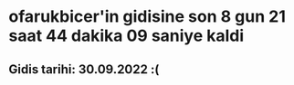 # ofarukbicer'in gidisine son 8 gun 21 saat 44 dakika 09 saniye kaldi

## Gidis tarihi: 30.09.2022 :(